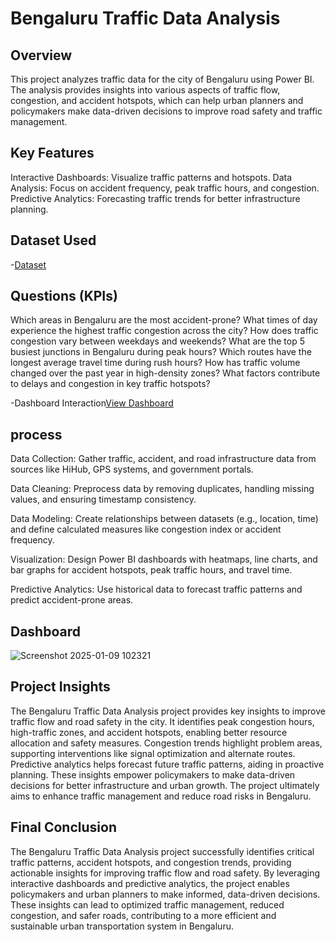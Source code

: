 # Bengaluru Traffic Data Analysis 
## Overview
This project analyzes traffic data for the city of Bengaluru using Power BI. The analysis provides insights into various aspects of traffic flow, congestion, and accident hotspots, which can help urban planners and policymakers make data-driven decisions to improve road safety and traffic management.

## Key Features
Interactive Dashboards: Visualize traffic patterns and hotspots.
Data Analysis: Focus on accident frequency, peak traffic hours, and congestion.
Predictive Analytics: Forecasting traffic trends for better infrastructure planning.

## Dataset Used
-<a href ="https://github.com/sudhagarv555/Bengaluru-Traffic-Data-Analysis/blob/main/Banglore_traffic_Dataset.csv">Dataset</a>

## Questions (KPIs)

Which areas in Bengaluru are the most accident-prone?
What times of day experience the highest traffic congestion across the city?
How does traffic congestion vary between weekdays and weekends?
What are the top 5 busiest junctions in Bengaluru during peak hours?
Which routes have the longest average travel time during rush hours?
How has traffic volume changed over the past year in high-density zones?
What factors contribute to delays and congestion in key traffic hotspots?


-Dashboard Interaction<a href="https://github.com/sudhagarv555/Bengaluru-Traffic-Data-Analysis/blob/main/POWER%20BI%20PROJECT.pbix">View Dashboard</a>

## process
Data Collection: Gather traffic, accident, and road infrastructure data from sources like HiHub, GPS systems, and government portals.

Data Cleaning: Preprocess data by removing duplicates, handling missing values, and ensuring timestamp consistency.

Data Modeling: Create relationships between datasets (e.g., location, time) and define calculated measures like congestion index or accident frequency.

Visualization: Design Power BI dashboards with heatmaps, line charts, and bar graphs for accident hotspots, peak traffic hours, and travel time.

Predictive Analytics: Use historical data to forecast traffic patterns and predict accident-prone areas.

## Dashboard
![Screenshot 2025-01-09 102321](https://github.com/user-attachments/assets/d1b7d855-1a42-4fca-8cb2-4688c9f35068)


## Project Insights
The Bengaluru Traffic Data Analysis project provides key insights to improve traffic flow and road safety in the city. It identifies peak congestion hours, high-traffic zones, and accident hotspots, enabling better resource allocation and safety measures. Congestion trends highlight problem areas, supporting interventions like signal optimization and alternate routes. Predictive analytics helps forecast future traffic patterns, aiding in proactive planning. These insights empower policymakers to make data-driven decisions for better infrastructure and urban growth. The project ultimately aims to enhance traffic management and reduce road risks in Bengaluru.
## Final Conclusion
The Bengaluru Traffic Data Analysis project successfully identifies critical traffic patterns, accident hotspots, and congestion trends, providing actionable insights for improving traffic flow and road safety. By leveraging interactive dashboards and predictive analytics, the project enables policymakers and urban planners to make informed, data-driven decisions. These insights can lead to optimized traffic management, reduced congestion, and safer roads, contributing to a more efficient and sustainable urban transportation system in Bengaluru.

